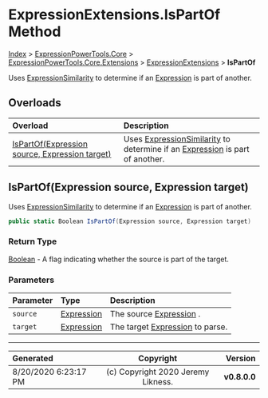 ﻿# ExpressionExtensions.IsPartOf Method

[Index](../index.md) > [ExpressionPowerTools.Core](ExpressionPowerTools.Core.a.md) > [ExpressionPowerTools.Core.Extensions](ExpressionPowerTools.Core.Extensions.n.md) > [ExpressionExtensions](ExpressionPowerTools.Core.Extensions.ExpressionExtensions.cs.md) > **IsPartOf**

Uses [ExpressionSimilarity](ExpressionPowerTools.Core.Comparisons.ExpressionSimilarity.cs.md) to determine if an [Expression](https://docs.microsoft.com/dotnet/api/system.linq.expressions.expression) is part of another.

## Overloads

| Overload | Description |
| :-- | :-- |
| [IsPartOf(Expression source, Expression target)](#ispartofexpression-source-expression-target) | Uses [ExpressionSimilarity](ExpressionPowerTools.Core.Comparisons.ExpressionSimilarity.cs.md) to determine if an [Expression](https://docs.microsoft.com/dotnet/api/system.linq.expressions.expression) is part of another. |
## IsPartOf(Expression source, Expression target)

Uses [ExpressionSimilarity](ExpressionPowerTools.Core.Comparisons.ExpressionSimilarity.cs.md) to determine if an [Expression](https://docs.microsoft.com/dotnet/api/system.linq.expressions.expression) is part of another.

```csharp
public static Boolean IsPartOf(Expression source, Expression target)
```

### Return Type

 [Boolean](https://docs.microsoft.com/dotnet/api/system.boolean)  - A flag indicating whether the source is part of the target.

### Parameters

| Parameter | Type | Description |
| :-- | :-- | :-- |
| `source` | [Expression](https://docs.microsoft.com/dotnet/api/system.linq.expressions.expression) | The source [Expression](https://docs.microsoft.com/dotnet/api/system.linq.expressions.expression) . |
| `target` | [Expression](https://docs.microsoft.com/dotnet/api/system.linq.expressions.expression) | The target [Expression](https://docs.microsoft.com/dotnet/api/system.linq.expressions.expression) to parse. |



---

| Generated | Copyright | Version |
| :-- | :-: | --: |
| 8/20/2020 6:23:17 PM | (c) Copyright 2020 Jeremy Likness. | **v0.8.0.0** |
